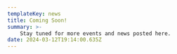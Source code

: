 ```yaml
---
templateKey: news
title: Coming Soon!
summary: >-
    Stay tuned for more events and news posted here.
date: 2024-03-12T19:14:00.635Z
---
```

